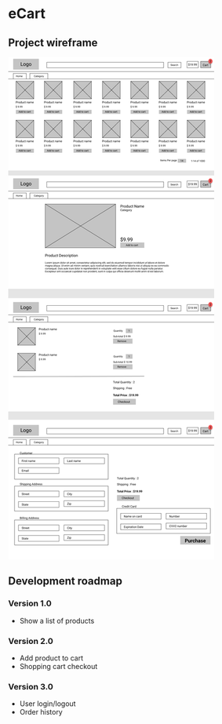 # eCart

## Project wireframe
<img src="./assets/project-overview.png">

## Development roadmap
### Version 1.0
- Show a list of products

### Version 2.0
- Add product to cart
- Shopping cart checkout

### Version 3.0
- User login/logout
- Order history
